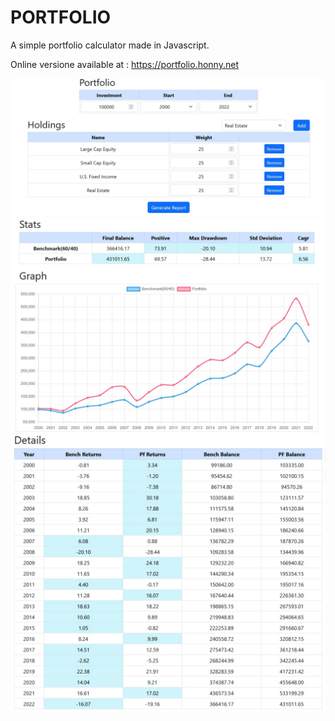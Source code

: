# PORTFOLIO
 A simple portfolio calculator made in Javascript.

 Online versione available at : https://portfolio.honny.net

![image](img1.jpg)
![image](img2.jpg)
![image](img3.jpg)
